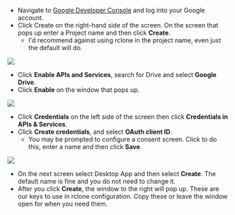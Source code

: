 * Navigate to [Google Developer Console](https://console.developers.google.com/) and log into your Google account.
* Click Create on the right-hand side of the screen. On the screen that pops up enter a Project name and then click **Create**.
  * I'd recommend against using rclone in the project name, even just the default will do.

![](https://docs.usbx.me/uploads/images/gallery/2020-04/Create.PNG)

* Click **Enable APIs and Services**, search for Drive and select **Google Drive**.
* Click **Enable** on the window that pops up.

![](https://docs.usbx.me/uploads/images/gallery/2020-04/Enable.PNG)

* Click **Credentials** on the left side of the screen then click **Credentials in APIs & Services**.
* Click **Create credentials**, and select **OAuth client ID**.
  * You may be prompted to configure a consent screen. Click to do this, enter a name and then click **Save**.

![](https://docs.usbx.me/uploads/images/gallery/2020-04/credentials.PNG)

* On the next screen select Desktop App and then select **Create**. The default name is fine and you do not need to change it.
* After you click **Create**, the window to the right will pop up. These are our keys to use in rclone configuration. Copy these or leave the window open for when you need them.
